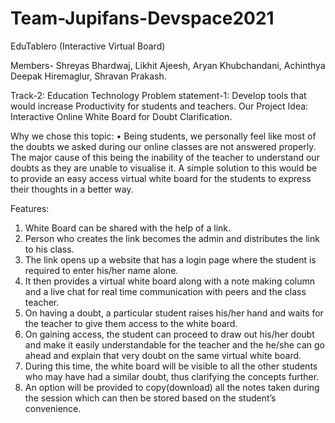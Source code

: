 # Team-Jupifans-Devspace2021
 EduTablero (Interactive Virtual Board)

Members-
Shreyas Bhardwaj,
Likhit Ajeesh,
Aryan Khubchandani,
Achinthya Deepak Hiremaglur,
Shravan Prakash.


Track-2: Education Technology
Problem statement-1: Develop tools that would increase Productivity for students and teachers.
Our Project Idea: Interactive Online White Board for Doubt Clarification.

Why we chose this topic:
•	Being students, we personally feel like most of the doubts we asked during our online classes are not answered properly. The major cause of this being the inability of the teacher to understand our doubts as they are unable to visualise it. A simple solution to this would be to provide an easy access virtual white board for the students to express their thoughts in a better way.

Features:
1.	White Board can be shared with the help of a link.
2.	Person who creates the link becomes the admin and distributes the link to his class.
3.	The link opens up a website that has a login page where the student is required to enter his/her name alone.
4.	 It then provides a virtual white board along with a note making column and a live chat for real time communication with peers and the class teacher.
5.	On having a doubt, a particular student raises his/her hand and waits for the teacher to give them access to the white board.
6.	On gaining access, the student can proceed to draw out his/her doubt and make it easily understandable for the teacher and the he/she can go ahead and explain that very doubt on the same virtual white board.
7.	During this time, the white board will be visible to all the other students who may have had a similar doubt, thus clarifying the concepts further.
8.	An option will be provided to copy(download) all the notes taken during the session which can then be stored based on the student’s convenience.

